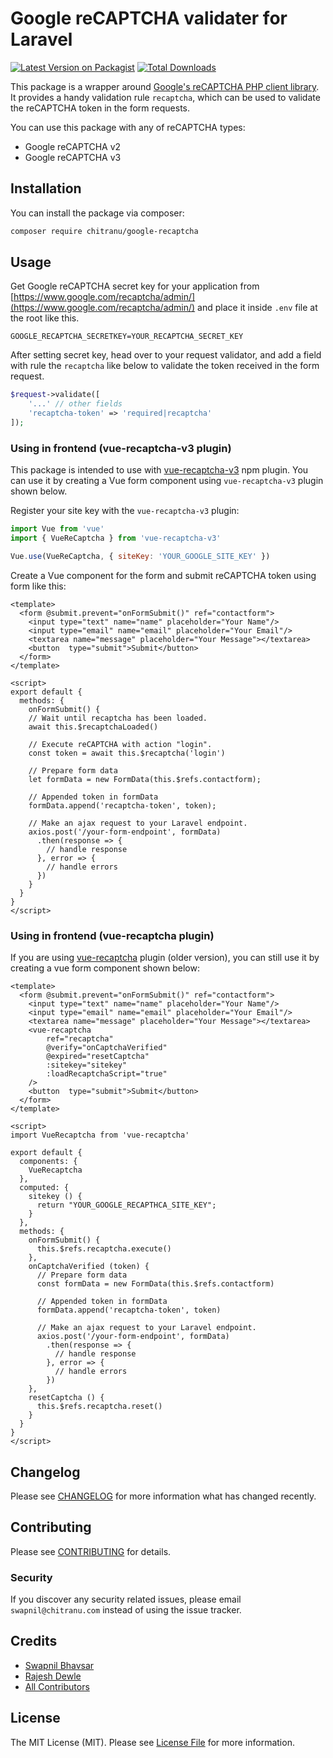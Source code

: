 # Google reCAPTCHA validater for Laravel

[![Latest Version on Packagist](https://img.shields.io/packagist/v/chitranu/google-recaptcha.svg?style=flat-square)](https://packagist.org/packages/chitranu/google-recaptcha)
[![Total Downloads](https://img.shields.io/packagist/dt/chitranu/google-recaptcha.svg?style=flat-square)](https://packagist.org/packages/chitranu/google-recaptcha)

This package is a wrapper around [Google's reCAPTCHA PHP client library](https://github.com/google/recaptcha). It provides a handy validation rule `recaptcha`, which can be used to validate the reCAPTCHA token in the form requests.

You can use this package with any of reCAPTCHA types:
- Google reCAPTCHA v2
- Google reCAPTCHA v3

## Installation

You can install the package via composer:

```bash
composer require chitranu/google-recaptcha
```

## Usage
Get Google reCAPTCHA secret key for your application from [https://www.google.com/recaptcha/admin/](https://www.google.com/recaptcha/admin/) and place it inside `.env` file at the root like this.

```env
GOOGLE_RECAPTCHA_SECRETKEY=YOUR_RECAPTCHA_SECRET_KEY
```

After setting secret key, head over to your request validator, and add a field with rule the `recaptcha` like below to validate the token received in the form request.

``` php
$request->validate([
    '...' // other fields
    'recaptcha-token' => 'required|recaptcha'
]);
```


### Using in frontend (vue-recaptcha-v3 plugin)
This package is intended to use with [vue-recaptcha-v3](https://github.com/AurityLab/vue-recaptcha-v3) npm plugin. You can use it by creating a Vue form component using `vue-recaptcha-v3` plugin shown below.

Register your site key with the `vue-recaptcha-v3` plugin:

```js
import Vue from 'vue'
import { VueReCaptcha } from 'vue-recaptcha-v3'

Vue.use(VueReCaptcha, { siteKey: 'YOUR_GOOGLE_SITE_KEY' })
```

Create a Vue component for the form and submit reCAPTCHA token using form like this:

```vue
<template>
  <form @submit.prevent="onFormSubmit()" ref="contactform">
    <input type="text" name="name" placeholder="Your Name"/>
    <input type="email" name="email" placeholder="Your Email"/>
    <textarea name="message" placeholder="Your Message"></textarea>
    <button  type="submit">Submit</button>
  </form>
</template>

<script>
export default {
  methods: {
    onFormSubmit() {
    // Wait until recaptcha has been loaded.
    await this.$recaptchaLoaded()

    // Execute reCAPTCHA with action "login".
    const token = await this.$recaptcha('login')

    // Prepare form data
    let formData = new FormData(this.$refs.contactform);

    // Appended token in formData
    formData.append('recaptcha-token', token);

    // Make an ajax request to your Laravel endpoint.
    axios.post('/your-form-endpoint', formData)
      .then(response => {
        // handle response
      }, error => {
        // handle errors
      })
    }
  }
}
</script>

```

### Using in frontend (vue-recaptcha plugin)
If you are using [vue-recaptcha](https://github.com/DanSnow/vue-recaptcha) plugin (older version), you can still use it by creating a vue form component shown below:

```vue
<template>
  <form @submit.prevent="onFormSubmit()" ref="contactform">
    <input type="text" name="name" placeholder="Your Name"/>
    <input type="email" name="email" placeholder="Your Email"/>
    <textarea name="message" placeholder="Your Message"></textarea>
    <vue-recaptcha
        ref="recaptcha"
        @verify="onCaptchaVerified"
        @expired="resetCaptcha"
        :sitekey="sitekey"
        :loadRecaptchaScript="true"
    />
    <button  type="submit">Submit</button>
  </form>
</template>

<script>
import VueRecaptcha from 'vue-recaptcha'

export default {
  components: {
    VueRecaptcha
  },
  computed: {
    sitekey () {
      return "YOUR_GOOGLE_RECAPTHCA_SITE_KEY";
    }
  },
  methods: {
    onFormSubmit() {
      this.$refs.recaptcha.execute()
    },
    onCaptchaVerified (token) {
      // Prepare form data
      const formData = new FormData(this.$refs.contactform)

      // Appended token in formData
      formData.append('recaptcha-token', token)

      // Make an ajax request to your Laravel endpoint.
      axios.post('/your-form-endpoint', formData)
        .then(response => {
          // handle response
        }, error => {
          // handle errors
        })
    },
    resetCaptcha () {
      this.$refs.recaptcha.reset()
    }
  }
}
</script>

```

## Changelog

Please see [CHANGELOG](CHANGELOG.md) for more information what has changed recently.

## Contributing

Please see [CONTRIBUTING](CONTRIBUTING.md) for details.

### Security

If you discover any security related issues, please email `swapnil@chitranu.com` instead of using the issue tracker.

## Credits

- [Swapnil Bhavsar](https://github.com/iamswap)
- [Rajesh Dewle](https://github.com/rajeshdewle)
- [All Contributors](../../contributors)

## License

The MIT License (MIT). Please see [License File](LICENSE.md) for more information.